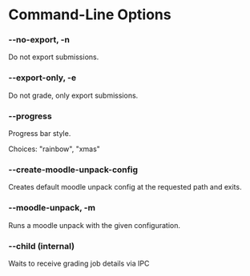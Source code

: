 # Command-Line Options

### --no-export, -n

Do not export submissions.

### --export-only, -e

Do not grade, only export submissions.

### --progress

Progress bar style.

Choices: "rainbow", "xmas"

### --create-moodle-unpack-config

Creates default moodle unpack config at the requested path and exits.

### --moodle-unpack, -m

Runs a moodle unpack with the given configuration.

### --child (internal)

Waits to receive grading job details via IPC
